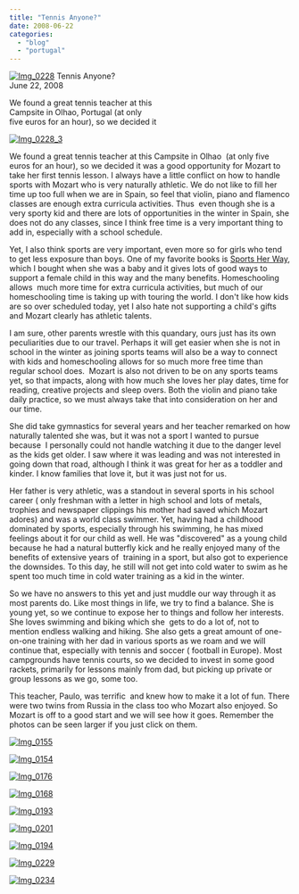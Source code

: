 ```yaml
---
title: "Tennis Anyone?"
date: 2008-06-22
categories: 
  - "blog"
  - "portugal"
---
```


 [![Img_0228](https://pub-ac94b3f306b24c0dba4238943c97f2e1.r2.dev/2008/06/22/img_0228.jpg "Img_0228")](https://pub-ac94b3f306b24c0dba4238943c97f2e1.r2.dev/photos/uncategorized/2008/06/22/img_0228.jpg) Tennis Anyone?  
June 22, 2008

We found a great tennis teacher at this  
Campsite in Olhao, Portugal (at only  
five euros for an hour), so we decided it  

<!--more-->

[](https://pub-ac94b3f306b24c0dba4238943c97f2e1.r2.dev/photos/uncategorized/2008/06/22/img_0228_2.jpg)

[![Img_0228_3](https://pub-ac94b3f306b24c0dba4238943c97f2e1.r2.dev/2008/06/22/img_0228_3.jpg "Img_0228_3")](https://pub-ac94b3f306b24c0dba4238943c97f2e1.r2.dev/photos/uncategorized/2008/06/22/img_0228_3.jpg)

We found a great tennis teacher at this Campsite in Olhao  (at only five euros for an hour), so we decided it was a good opportunity for Mozart to take her first tennis lesson. I always have a little conflict on how to handle sports with Mozart who is very naturally athletic. We do not like to fill her time up too full when we are in Spain, so feel that violin, piano and flamenco classes are enough extra curricula activities. Thus  even though she is a very sporty kid and there are lots of opportunities in the winter in Spain, she does not do any classes, since I think free time is a very important thing to add in, especially with a school schedule.

Yet, I also think sports are very important, even more so for girls who tend to get less exposure than boys. One of my favorite books is [Sports Her Way](http://www.amazon.com/Sports-Her-Way-Motivating-Girls/dp/0684865122), which I bought when she was a baby and it gives lots of good ways to support a female child in this way and the many benefits. Homeschooling allows  much more time for extra curricula activities, but much of our homeschooling time is taking up with touring the world. I don't like how kids are so over scheduled today, yet I also hate not supporting a child's gifts and Mozart clearly has athletic talents.

I am sure, other parents wrestle with this quandary, ours just has its own peculiarities due to our travel. Perhaps it will get easier when she is not in school in the winter as joining sports teams will also be a way to connect with kids and homeschooling allows for so much more free time than regular school does.  Mozart is also not driven to be on any sports teams yet, so that impacts, along with how much she loves her play dates, time for reading, creative projects and sleep overs. Both the violin and piano take daily practice, so we must always take that into consideration on her and our time.

She did take gymnastics for several years and her teacher remarked on how naturally talented she was, but it was not a sport I wanted to pursue because  I personally could not handle watching it due to the danger level as the kids get older. I saw where it was leading and was not interested in going down that road, although I think it was great for her as a toddler and kinder. I know families that love it, but it was just not for us.

Her father is very athletic, was a standout in several sports in his school career ( only freshman with a letter in high school and lots of metals, trophies and newspaper clippings his mother had saved which Mozart adores) and was a world class swimmer. Yet, having had a childhood dominated by sports, especially through his swimming, he has mixed feelings about it for our child as well. He was "discovered" as a young child because he had a natural butterfly kick and he really enjoyed many of the benefits of extensive years of  training in a sport, but also got to experience the downsides. To this day, he still will not get into cold water to swim as he spent too much time in cold water training as a kid in the winter.

So we have no answers to this yet and just muddle our way through it as most parents do. Like most things in life, we try to find a balance. She is young yet, so we continue to expose her to things and follow her interests. She loves swimming and biking which she  gets to do a lot of, not to mention endless walking and hiking. She also gets a great amount of one-on-one training with her dad in various sports as we roam and we will continue that, especially with tennis and soccer ( football in Europe). Most campgrounds have tennis courts, so we decided to invest in some good rackets, primarily for lessons mainly from dad, but picking up private or group lessons as we go, some too. 

This teacher, Paulo, was terrific  and knew how to make it a lot of fun. There were two twins from Russia in the class too who Mozart also enjoyed. So Mozart is off to a good start and we will see how it goes. Remember the photos can be seen larger if you just click on them.

[![Img_0155](https://pub-ac94b3f306b24c0dba4238943c97f2e1.r2.dev/2008/06/22/img_0155.jpg "Img_0155")](https://pub-ac94b3f306b24c0dba4238943c97f2e1.r2.dev/photos/uncategorized/2008/06/22/img_0155.jpg)

[![Img_0154](https://pub-ac94b3f306b24c0dba4238943c97f2e1.r2.dev/2008/06/22/img_0154.jpg "Img_0154")](https://pub-ac94b3f306b24c0dba4238943c97f2e1.r2.dev/photos/uncategorized/2008/06/22/img_0154.jpg)

[![Img_0176](https://pub-ac94b3f306b24c0dba4238943c97f2e1.r2.dev/2008/06/22/img_0176.jpg "Img_0176")](https://pub-ac94b3f306b24c0dba4238943c97f2e1.r2.dev/photos/uncategorized/2008/06/22/img_0176.jpg)

[![Img_0168](https://pub-ac94b3f306b24c0dba4238943c97f2e1.r2.dev/2008/06/22/img_0168.jpg "Img_0168")](https://pub-ac94b3f306b24c0dba4238943c97f2e1.r2.dev/photos/uncategorized/2008/06/22/img_0168.jpg)

[![Img_0193](https://pub-ac94b3f306b24c0dba4238943c97f2e1.r2.dev/2008/06/22/img_0193.jpg "Img_0193")](https://pub-ac94b3f306b24c0dba4238943c97f2e1.r2.dev/photos/uncategorized/2008/06/22/img_0193.jpg)

[![Img_0201](https://pub-ac94b3f306b24c0dba4238943c97f2e1.r2.dev/2008/06/22/img_0201.jpg "Img_0201")](https://pub-ac94b3f306b24c0dba4238943c97f2e1.r2.dev/photos/uncategorized/2008/06/22/img_0201.jpg)

[![Img_0194](https://pub-ac94b3f306b24c0dba4238943c97f2e1.r2.dev/2008/06/22/img_0194.jpg "Img_0194")](https://pub-ac94b3f306b24c0dba4238943c97f2e1.r2.dev/photos/uncategorized/2008/06/22/img_0194.jpg)

[![Img_0229](https://pub-ac94b3f306b24c0dba4238943c97f2e1.r2.dev/2008/06/22/img_0229.jpg "Img_0229")](https://pub-ac94b3f306b24c0dba4238943c97f2e1.r2.dev/photos/uncategorized/2008/06/22/img_0229.jpg)

[![Img_0234](https://pub-ac94b3f306b24c0dba4238943c97f2e1.r2.dev/2008/06/22/img_0234.jpg "Img_0234")](https://pub-ac94b3f306b24c0dba4238943c97f2e1.r2.dev/photos/uncategorized/2008/06/22/img_0234.jpg)
